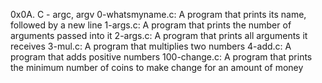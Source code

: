 0x0A. C - argc, argv
0-whatsmyname.c: A program that prints its name, followed by a new line 1-args.c: A program that prints the number of arguments passed into it 2-args.c: A program that prints all arguments it receives 3-mul.c: A program that multiplies two numbers 4-add.c: A program that adds positive numbers 100-change.c: A program that prints the minimum number of coins to make change for an amount of money
